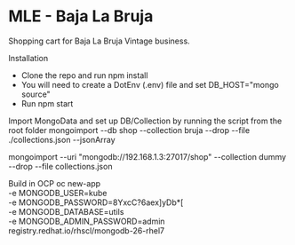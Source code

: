 # MLE - Baja La Bruja
Shopping cart for Baja La Bruja Vintage business.



Installation

* Clone the repo and run npm install
* You will need to create a DotEnv (.env) file and set DB_HOST="mongo source"
* Run npm start


Import MongoData and set up DB/Collection by running the script from the root folder
mongoimport --db shop --collection bruja --drop --file ./collections.json --jsonArray

mongoimport --uri "mongodb://192.168.1.3:27017/shop" --collection dummy --drop --file collections.json


Build in OCP
oc new-app \
    -e MONGODB_USER=kube \
    -e MONGODB_PASSWORD=8YxcC?6aex]yDb*[ \
    -e MONGODB_DATABASE=utils \
    -e MONGODB_ADMIN_PASSWORD=admin \
    registry.redhat.io/rhscl/mongodb-26-rhel7